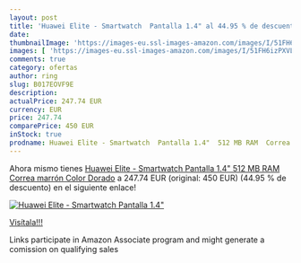 ```yaml
---
layout: post
title: 'Huawei Elite - Smartwatch  Pantalla 1.4" al 44.95 % de descuento'
date: 
thumbnailImage: 'https://images-eu.ssl-images-amazon.com/images/I/51FH6izPXVL._SL200_.jpg'
images: [ 'https://images-eu.ssl-images-amazon.com/images/I/51FH6izPXVL._SL200_.jpg' ]
comments: true
category: ofertas
author: ring
slug: B017EOVF9E
description:
actualPrice: 247.74 EUR
currency: EUR
price: 247.74
comparePrice: 450 EUR
inStock: true
prodname: Huawei Elite - Smartwatch  Pantalla 1.4"  512 MB RAM  Correa marrón  Color Dorado
---
```


Ahora mismo tienes [Huawei Elite - Smartwatch  Pantalla 1.4"  512 MB RAM  Correa marrón  Color Dorado](https://www.amazon.es/dp/B017EOVF9E/?tag=tolees-21) a 247.74 EUR (original: 450 EUR) (44.95 %  de descuento) en el siguiente enlace!

[![Huawei Elite - Smartwatch  Pantalla 1.4"](https://images-eu.ssl-images-amazon.com/images/I/51FH6izPXVL._SL200_.jpg)](https://www.amazon.es/dp/B017EOVF9E/?tag=tolees-21)

[Visítala!!!](https://www.amazon.es/dp/B017EOVF9E/?tag=tolees-21)

Links participate in Amazon Associate program and might generate a comission on qualifying sales
